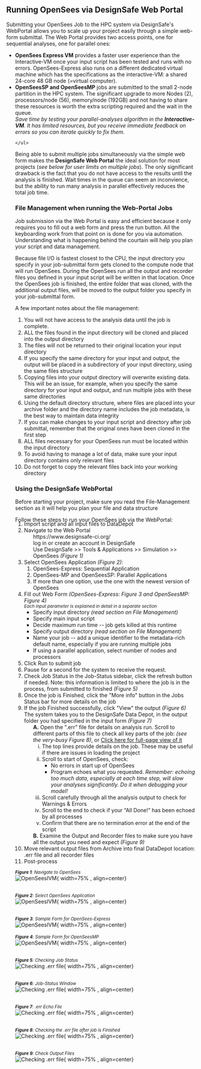 ## Running OpenSees via DesignSafe Web Portal

<p>Submitting your OpenSees Job to the HPC system via DesignSafe's WebPortal allows you to scale up your project easily through a simple web-form submittal. The Web Portal provides two access points, one for sequential analyses, one for parallel ones:
    <ul>
        <li><b>OpenSees Express VM</b> provides a faster user experience than the Interactive-VM once your input script has been tested and runs with no errors. OpenSees-Express also runs on a different dedicated virtual machine which has the specifications as the interactive-VM: a shared 24-core 48 GB node (=virtual computer). </li>
        <li><b>OpenSeesSP and OpenSeesMP</b> jobs are submitted to the small 2-node partition in the HPC system. The significant upgrade to more Nodes (2), processors/node (56), memory/node (192GB) and not having to share these resources is worth the extra scripting required and the wait in the queue.<br>
        <i> Save time by testing your parallel-analyses algorithm in the <b>Interactive-VM</b>. It has limited resources, but you receive immediate feedback on errors so you can iterate quickly to fix them.</i></li>

    </ul>
</p>
<p> Being able to submit multiple jobs simultaneously via the simple web form makes the <b>DesignSafe Web Portal</b> the ideal solution for most projects (<i>see below for user limits on multiple jobs</i>). The only significant drawback is the fact that you do not have access to the results until the analysis is finished. Wait times in the queue can seem an inconvience, but the ability to run many analysis in parallel effectively reduces the total job time.</p>

### File Management when running the Web-Portal Jobs

<p>Job submission via the Web Portal is easy and efficient because it only requires you to fill out a web form and press the run button. All the keyboarding work from that point on is done for you via automation. Understanding what is happening behind the courtain will help you plan your script and data management.</p>
<p>Because file I/O is fastest closest to the CPU, the input directory you specify in your job-submittal form gets cloned to the compute node that will run OpenSees. During the OpenSees run all the output and recorder files you defined in your input script will be written in that location. Once the OpenSees job is finished, the entire folder that was cloned, with the additional output files, will be moved to the output folder you specify in your job-submittal form. </p>
<p>A few important notes about the file management:
    <ol>
        <li>You will not have access to the analysis data until the job is complete.</li>
        <li>ALL the files found in the input directory will be cloned and placed into the output directory</li>
        <li>The files will not be returned to their original location your input directory</li>
        <li>If you specify the same directory for your input and output, the output will be placed in a subdirectory of your input directory, using the same files structure</li>
        <li>Copying files into your output directory will overwrite existing data. This will be an issue, for example, when you specify the same directory for your input and output, and run multiple jobs with these same directories</li>
        <li>Using the default directory structure, where files are placed into your archive folder and the directory name includes the job metadata, is the best way to maintain data integrity</li>
        <li>If you can make changes to your input script and directory after job submittal, remember that the original ones have been cloned in the first step</li>
        <li>ALL files necessary for your OpenSees run must be located within the input directory</li>
        <li>To avoid having to manage a lot of data, make sure your input directory contains only relevant files</li>
        <li>Do not forget to copy the relevant files back into your working directory</li>
    </ol>
</p>

### Using the DesignSafe WebPortal
<p>Before starting your project, make sure you read the File-Management section as it will help you plan your file and data structure</p>
<p>Follow these steps to run your OpenSees job via the WebPortal:
    <ol style="margin-top:-20px;">
        <li>Import script and all input files to DataDepot </li>
        <li>Navigate to the Web Portal
            <ul>https://www.designsafe-ci.org/</ul>
            <ul>log in or create an account in DesignSafe</ul>
            <ul>Use DesignSafe >> Tools & Applications >> Simulation >> OpenSees <i>(Figure 1)</i></ul>
        </li>
        <li>Select OpenSees Application <i>(Figure 2)</i>:
            <ol>
                <li>OpenSees-Express: Sequential Application</li>
                <li>OpenSees-MP and OpenSeesSP: Parallel Applications</li>
                <li>If more than one option, use the one with the newest version of OpenSees</li>
            </ol>
        </li>
        <li>Fill out Web Form <i>(OpenSees-Express: Figure 3 and OpenSeesMP: Figure 4)</i><br>
            <small><i>Each input parameter is explained in detail in a separate section</i></small>
            <ul>
                <li>Specify input directory <i>(read section on File Management)</i></li>
                <li>Specify main input script</li>
                <li>Decide maximum run time -- job gets killed at this runtime</li>
                <li>Specify output directory <i>(read section on File Management)</i></li>
                <li>Name your job -- add a unique identifier to the metadata-rich default name, especially if you are running multiple jobs</li>
                <li>If using a parallel application, select number of nodes and processors</li>
            </ul>
        </li>
        <li>Click Run to submit job</li>
        <li>Pause for a second for the system to receive the request.</li>
        <li>Check Job Status in the Job-Status sidebar, click the refresh button if needed. Note: this information is limited to where the job is in the process, from submitted to finished <i>(Figure 5)</i></li>
        <li>Once the job is Finished, click the "More info" button in the Jobs Status bar for more details on the job </li>
        <li>If the job Finished successfully, click "View" the output <i>(Figure 6)</i><br>
            The system takes you to the DesignSafe Data Depot, in the output folder you had specified in the input form <i>(Figure 7)</i>
            <ol>
                <li style="list-style:none;"><b>A.</b> Open the ".err" file for details on analysis run. Scroll to different parts of this file to check all key parts of the job: <i>(see the very-busy Figure 8)</i>, or <a href="./PostWebSubmitImages/CheckErrFile.jpg" target="_blank">Click here for full-page view of it</a>
                    <ol type="i">
                        <li>The top lines provide details on the job. These may be useful if there are issues in loading the project</li>
                        <li>Scroll to start of OpenSees, check:
                            <ul>
                                <li>No errors in start up of OpenSees</li>
                                <li>Program echoes what you requested. <i>Remember: echoing too much data, especially at each time step, will slow your analyses significantly. Do it when debugging your model!</i></li>
                            </ul>
                        </li>
                        <li>Scroll carefully through all the analysis output to check for Warnings & Errors</li>
                        <li>Scroll to the end to check if your “All Done!” has been echoed by all processes</li>
                        <li>Confirm that there are no termination error at the end of the script</li>
                    </ol>
                </li>
                <li style="list-style:none;"><b>B.</b> Examine the Output and Recorder files to make sure you have all the output you need and expect <i>(Figure 9)</i></li>
            </ol>
        </li>
        <li>Move relevant output files from Archive into final DataDepot location: .err file and all recorder files</li>
        <li>Post-process</li>
    </ol>
</p>



<small><i><b>Figure 1</b>: Navigate to OpenSees</i><br></small>
![OpenSeesIVM](./WebSubmitImages/selectOpenSees.JPG){ width=75% , align=center}<br><br>

<small><i><b>Figure 2</b>: Select OpenSees Application</i><br></small>
![OpenSeesIVM](./WebSubmitImages/selectOpenSeesApp.JPG){ width=75% , align=center}<br><br>


<small><i><b>Figure 3</b>: Sample Form for OpenSees-Express</i><br></small>
![OpenSeesIVM](./PostWebSubmitImages/SampleForm_OpenSeesXpress.jpg){ width=75% , align=center}<br><br>
<small><i><b>Figure 4</b>: Sample Form for OpenSeesMP</i><br></small>
![OpenSeesIVM](./PostWebSubmitImages/SampleForm_OpenSeesMP.jpg){ width=75% , align=center}<br><br>


<small><i><b>Figure 5</b>: Checking Job Status</i><br></small>
![Checking .err file](./PostWebSubmitImages/JobStatusCheck.JPG){ width=75% , align=center}<br><br>

<small><i><b>Figure 6</b>: Job-Status Window</i><br></small>
![Checking .err file](./PostWebSubmitImages/moreInfoWindow.JPG){ width=75% , align=center}<br><br>

<small><i><b>Figure 7</b>: .err Echo File</i><br></small>
![Checking .err file](./PostWebSubmitImages/errFile.JPG){ width=75% , align=center}<br><br>

<small><i><b>Figure 8</b>: Checking the .err file after job is Finished</i><br></small>
![Checking .err file](./PostWebSubmitImages/CheckErrFile.jpg){ width=75% , align=center}<br><br>

<small><i><b>Figure 9</b>: Check Output Files</i><br></small>
![Checking .err file](./PostWebSubmitImages/outputFiles.JPG){ width=75% , align=center}<br><br>



